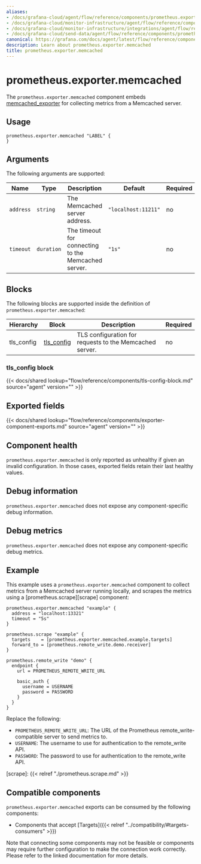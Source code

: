 ```yaml
---
aliases:
- /docs/grafana-cloud/agent/flow/reference/components/prometheus.exporter.memcached/
- /docs/grafana-cloud/monitor-infrastructure/agent/flow/reference/components/prometheus.exporter.memcached/
- /docs/grafana-cloud/monitor-infrastructure/integrations/agent/flow/reference/components/prometheus.exporter.memcached/
- /docs/grafana-cloud/send-data/agent/flow/reference/components/prometheus.exporter.memcached/
canonical: https://grafana.com/docs/agent/latest/flow/reference/components/prometheus.exporter.memcached/
description: Learn about prometheus.exporter.memcached
title: prometheus.exporter.memcached
---
```


# prometheus.exporter.memcached

The `prometheus.exporter.memcached` component embeds
[memcached_exporter](https://github.com/prometheus/memcached_exporter) for collecting metrics from a Memcached server.

## Usage

```river
prometheus.exporter.memcached "LABEL" {
}
```

## Arguments

The following arguments are supported:

| Name      | Type       | Description                                         | Default             | Required |
| --------- | ---------- | --------------------------------------------------- | ------------------- | -------- |
| `address` | `string`   | The Memcached server address.                       | `"localhost:11211"` | no       |
| `timeout` | `duration` | The timeout for connecting to the Memcached server. | `"1s"`              | no       |

## Blocks

The following blocks are supported inside the definition of `prometheus.exporter.memcached`:

| Hierarchy  | Block          | Description                                             | Required |
| ---------- | -------------- | ------------------------------------------------------- | -------- |
| tls_config | [tls_config][] | TLS configuration for requests to the Memcached server. | no       |

[tls_config]: #tls_config-block

### tls_config block

{{< docs/shared lookup="flow/reference/components/tls-config-block.md" source="agent" version="<AGENT VERSION>" >}}

## Exported fields

{{< docs/shared lookup="flow/reference/components/exporter-component-exports.md" source="agent" version="<AGENT VERSION>" >}}

## Component health

`prometheus.exporter.memcached` is only reported as unhealthy if given
an invalid configuration. In those cases, exported fields retain their last
healthy values.

## Debug information

`prometheus.exporter.memcached` does not expose any component-specific
debug information.

## Debug metrics

`prometheus.exporter.memcached` does not expose any component-specific
debug metrics.

## Example

This example uses a `prometheus.exporter.memcached` component to collect metrics from a Memcached
server running locally, and scrapes the metrics using a [prometheus.scrape][scrape] component:

```river
prometheus.exporter.memcached "example" {
  address = "localhost:13321"
  timeout = "5s"
}

prometheus.scrape "example" {
  targets    = [prometheus.exporter.memcached.example.targets]
  forward_to = [prometheus.remote_write.demo.receiver]
}

prometheus.remote_write "demo" {
  endpoint {
    url = PROMETHEUS_REMOTE_WRITE_URL

    basic_auth {
      username = USERNAME
      password = PASSWORD
    }
  }
}
```

Replace the following:

- `PROMETHEUS_REMOTE_WRITE_URL`: The URL of the Prometheus remote_write-compatible server to send metrics to.
- `USERNAME`: The username to use for authentication to the remote_write API.
- `PASSWORD`: The password to use for authentication to the remote_write API.

[scrape]: {{< relref "./prometheus.scrape.md" >}}

<!-- START GENERATED COMPATIBLE COMPONENTS -->

## Compatible components

`prometheus.exporter.memcached` exports can be consumed by the following components:

- Components that accept [Targets]({{< relref "../compatibility/#targets-consumers" >}})

Note that connecting some components may not be feasible or components may require further configuration to make the connection work correctly. Please refer to the linked documentation for more details.


<!-- END GENERATED COMPATIBLE COMPONENTS -->
